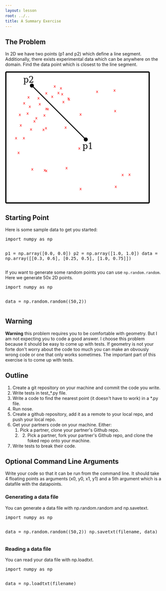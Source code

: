 ```yaml
---
layout: lesson
root: ../..
title: A Summary Exercise
---
```


## The Problem

In 2D we have two points (p1 and p2) which define a line segment. Additionally, there exists experimental data which can be anywhere on the domain. Find the data point which is closest to the line segment.

<img src="points.png" alt="Find the nearest point to the line segment."/>


## Starting Point

Here is some sample data to get you started:

<div class="in">
<pre>import numpy as np

p1 = np.array([0.0, 0.0])
p2 = np.array([1.0, 1.0])
data = np.array([[0.3, 0.6], [0.25, 0.5], [1.0, 0.75]])
</pre>
</div>

If you want to generate some random points you can use `np.random.random`. Here we generate 50x 2D points.

<div class="in">
<pre>import numpy as np

data = np.random.random((50,2))
</pre>
</div>

## Warning

**Warning** this problem requires you to be comfortable with geometry.
But I am not expecting you to code a good answer.
I choose this problem because it should be easy to come up
with tests.
If geometry is not your forte don't worry about the code
too much you can make an obvously wrong code or one that only works sometimes.
The important part of this exercise is to come up with tests.

## Outline

1.  Create a git repository on your machine and commit the code you write.
2.  Write tests in test_*.py file.
3.  Write a code to find the nearest point (it doesn't have to work) in a *.py file.
4.  Run nose.
5.  Create a github repository, add it as a remote to your local repo, and push your local repo.
6.  Get your partners code on your machine. Either:
    1.  Pick a partner, clone  your partner's Github repo.
    2.  2.  Pick a partner, fork  your partner's Github repo, and clone the foked repo onto your machine.
7.  Write tests to break their code.

## Optional Command Line Arguments

Write your code so that it can be run from the command line.
It should take 4 floating points as arguments (x0, y0, x1, y1) and a 5th argument which is a datafile with the datapoints.

### Generating a data file

You can generate a data file with np.random.random and np.savetext.

<div class="in">
<pre>import numpy as np

data = np.random.random((50,2))
np.savetxt(filename, data)
</pre>
</div>

### Reading a data file

You can read your data file with np.loadtxt.

<div class="in">
<pre>import numpy as np

data = np.loadtxt(filename)
</pre>
</div>




